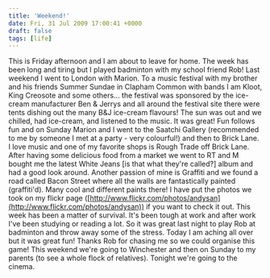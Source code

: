 ```yaml
---
title: 'Weekend!'
date: Fri, 31 Jul 2009 17:00:41 +0000
draft: false
tags: [life]
---
```


This is Friday afternoon and I am about to leave for home. The week has been long and tiring but I played badminton with my school friend Rob! Last weekend I went to London with Marion. To a music festival with my brother and his friends Summer Sundae in Clapham Common with bands I am Kloot, King Creosote and some others... the festival was sponsored by the ice-cream manufacturer Ben & Jerrys and all around the festival site there were tents dishing out the many B&J ice-cream flavours! The sun was out and we chilled, had ice-cream, and listened to the music. It was great! Fun follows fun and on Sunday Marion and I went to the Saatchi Gallery (recommended to me by someone I met at a party - very colourful!) and then to Brick Lane. I love music and one of my favorite shops is Rough Trade off Brick Lane. After having some delicious food from a market we went to RT and M bought me the latest White Jeans \[is that what they're called?\] album and had a good look around. Another passion of mine is Graffiti and we found a road called Bacon Street where all the walls are fantastically painted (graffiti'd). Many cool and different paints there! I have put the photos we took on my flickr page ([http://www.flickr.com/photos/andysan](http://www.flickr.com/photos/andysan)) if you want to check it out. This week has been a matter of survival. It's been tough at work and after work I've been studying or reading a lot. So it was great last night to play Rob at badminton and throw away some of the stress. Today I am aching all over but it was great fun! Thanks Rob for chasing me so we could organise this game! This weekend we're going to Winchester and then on Sunday to my parents (to see a whole flock of relatives). Tonight we're going to the cinema.